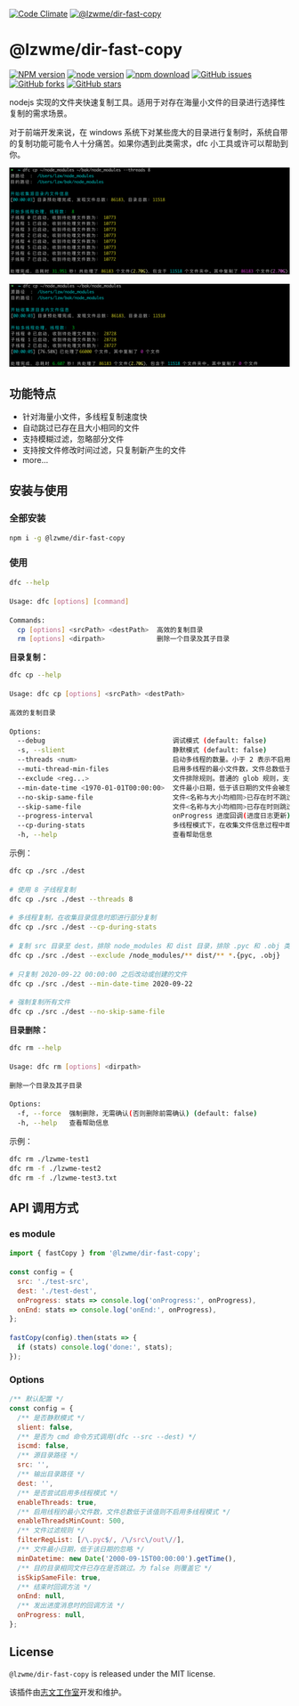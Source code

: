 [![Code Climate](https://lzw.me/images/logo.png)](https://lzw.me)
[![@lzwme/dir-fast-copy](https://nodei.co/npm/@lzwme/dir-fast-copy.png)][download-url]

@lzwme/dir-fast-copy
========

[![NPM version][npm-image]][npm-url]
[![node version][node-image]][node-url]
[![npm download][download-image]][download-url]
[![GitHub issues][issues-img]][issues-url]
[![GitHub forks][forks-img]][forks-url]
[![GitHub stars][stars-img]][stars-url]

[stars-img]: https://img.shields.io/github/stars/lzwme/dir-fast-copy.svg
[stars-url]: https://github.com/lzwme/dir-fast-copy/stargazers
[forks-img]: https://img.shields.io/github/forks/lzwme/dir-fast-copy.svg
[forks-url]: https://github.com/lzwme/dir-fast-copy/network
[issues-img]: https://img.shields.io/github/issues/lzwme/dir-fast-copy.svg
[issues-url]: https://github.com/lzwme/dir-fast-copy/issues
[npm-image]: https://img.shields.io/npm/v/@lzwme/dir-fast-copy.svg?style=flat-square
[npm-url]: https://npmjs.org/package/@lzwme/dir-fast-copy
[node-image]: https://img.shields.io/badge/node.js-%3E=_12-green.svg?style=flat-square
[node-url]: https://nodejs.org/download/
[download-image]: https://img.shields.io/npm/dm/@lzwme/dir-fast-copy.svg?style=flat-square
[download-url]: https://npmjs.org/package/@lzwme/dir-fast-copy


nodejs 实现的文件夹快速复制工具。适用于对存在海量小文件的目录进行选择性复制的需求场景。

对于前端开发来说，在 windows 系统下对某些庞大的目录进行复制时，系统自带的复制功能可能令人十分痛苦。如果你遇到此类需求，dfc 小工具或许可以帮助到你。

![](docs/dfc-cp-thread-8.png)

![](docs/dfc-cp-2.png)

## 功能特点

- 针对海量小文件，多线程复制速度快
- 自动跳过已存在且大小相同的文件
- 支持模糊过滤，忽略部分文件
- 支持按文件修改时间过滤，只复制新产生的文件
- more...

## 安装与使用

### 全部安装

```bash
npm i -g @lzwme/dir-fast-copy
```

### 使用

```bash
dfc --help

Usage: dfc [options] [command]

Commands:
  cp [options] <srcPath> <destPath>  高效的复制目录
  rm [options] <dirpath>             删除一个目录及其子目录
```

**目录复制：**

```bash
dfc cp --help

Usage: dfc cp [options] <srcPath> <destPath>

高效的复制目录

Options:
  --debug                                调试模式 (default: false)
  -s, --slient                           静默模式 (default: false)
  --threads <num>                        启动多线程的数量。小于 2 表示不启用多线程模式
  --muti-thread-min-files                启用多线程的最小文件数，文件总数低于该值则使用单线程模式(最小值 1000，默认为 3000)
  --exclude <reg...>                     文件排除规则。普通的 glob 规则，支持多个参数
  --min-date-time <1970-01-01T00:00:00>  文件最小日期，低于该日期的文件会被忽略(处理速度更快)
  --no-skip-same-file                    文件<名称与大小均相同>已存在时不跳过(覆盖)。
  --skip-same-file                       文件<名称与大小均相同>已存在时则跳过。 (default: true)
  --progress-interval                    onProgress 进度回调(进度日志更新)的最小间隔时间(ms)，不低于 100ms。默认值 2000
  --cp-during-stats                      多线程模式下，在收集文件信息过程中即开始文件复制（适用于文件数量多信息收集时间长的场景） (default: false)
  -h, --help                             查看帮助信息
```

示例：
```bash
dfc cp ./src ./dest

# 使用 8 子线程复制
dfc cp ./src ./dest --threads 8

# 多线程复制，在收集目录信息时即进行部分复制
dfc cp ./src ./dest --cp-during-stats

# 复制 src 目录至 dest，排除 node_modules 和 dist 目录，排除 .pyc 和 .obj 类型的文件
dfc cp ./src ./dest --exclude /node_modules/** dist/** *.{pyc, .obj}

# 只复制 2020-09-22 00:00:00 之后改动或创建的文件
dfc cp ./src ./dest --min-date-time 2020-09-22

# 强制复制所有文件
dfc cp ./src ./dest --no-skip-same-file
```

**目录删除：**

```bash
dfc rm --help

Usage: dfc rm [options] <dirpath>

删除一个目录及其子目录

Options:
  -f, --force  强制删除，无需确认(否则删除前需确认) (default: false)
  -h, --help   查看帮助信息
```

示例：

```bash
dfc rm ./lzwme-test1
dfc rm -f ./lzwme-test2
dfc rm -f ./lzwme-test3.txt
```

## API 调用方式

### es module

```js
import { fastCopy } from '@lzwme/dir-fast-copy';

const config = {
  src: './test-src',
  dest: './test-dest',
  onProgress: stats => console.log('onProgress:', onProgress),
  onEnd: stats => console.log('onEnd:', onProgress),
};

fastCopy(config).then(stats => {
  if (stats) console.log('done:', stats);
});
```

### Options

```js
/** 默认配置 */
const config = {
  /** 是否静默模式 */
  slient: false,
  /** 是否为 cmd 命令方式调用(dfc --src --dest) */
  iscmd: false,
  /** 源目录路径 */
  src: '',
  /** 输出目录路径 */
  dest: '',
  /** 是否尝试启用多线程模式 */
  enableThreads: true,
  /** 启用线程的最小文件数，文件总数低于该值则不启用多线程模式 */
  enableThreadsMinCount: 500,
  /** 文件过滤规则 */
  filterRegList: [/\.pyc$/, /\/src\/out\//],
  /** 文件最小日期，低于该日期的忽略 */
  minDatetime: new Date('2000-09-15T00:00:00').getTime(),
  /** 目的目录相同文件已存在是否跳过。为 false 则覆盖它 */
  isSkipSameFile: true,
  /** 结束时回调方法 */
  onEnd: null,
  /** 发出进度消息时的回调方法 */
  onProgress: null,
};
```

## License

`@lzwme/dir-fast-copy` is released under the MIT license.

该插件由[志文工作室](https://lzw.me)开发和维护。

